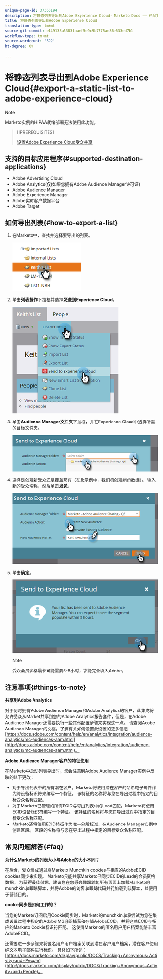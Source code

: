 ```yaml
---
unique-page-id: 37356194
description: 将静态列表导出到Adobe Experience Cloud- Marketo Docs —— 产品文档
title: 将静态列表导出到Adobe Experience Cloud
translation-type: tm+mt
source-git-commit: e149133a5383faaef5e9c9b7775ae36e633ed7b1
workflow-type: tm+mt
source-wordcount: '592'
ht-degree: 0%

---
```



# 将静态列表导出到Adobe Experience Cloud{#export-a-static-list-to-adobe-experience-cloud}

>[!NOTE]
>
>Marketo实例的HIPAA就绪部署无法使用此功能。

>[!PREREQUISITES]
>
>[设置Adobe Experience Cloud受众共享](http://docs.marketo.com/x/D4GMAg)

## 支持的目标应用程序{#supported-destination-applications}

* Adobe Advertising Cloud
* Adobe Analytics(**仅**(如果您拥有Adobe Audience Manager许可证)
* Adobe Audience Manager
* Adobe Experience Manager
* Adobe实时客户数据平台
* Adobe Target

## 如何导出列表{#how-to-export-a-list}

1. 在Marketo中，查找并选择要导出的列表。

   ![](assets/one.png)

1. 单击&#x200B;**列表操作**&#x200B;下拉框并选择&#x200B;**发送到Experience Cloud**。

   ![](assets/two-1.png)

1. 单击&#x200B;**Audience Manager文件夹**&#x200B;下拉框，并在Experience Cloud中选择所需的目标文件夹。

   ![](assets/three-1.png)

1. 选择是创建新受众还是覆盖现有（在此示例中，我们将创建新的数据）。 输入新的受众名称，然后单击&#x200B;**发送**。

   ![](assets/four.png)

1. 单击&#x200B;**确定**。

   ![](assets/five.png)

   >[!NOTE]
   >
   >受众会员资格最长可能需要6-8小时，才能完全填入Adobe。

## 注意事项{#things-to-note}

**共享到Adobe Analytics**

对于同时拥有Adobe Audience Manager和Adobe Analytics的客户，此集成将允许受众从Market共享到您的Adobe Analytics报告套件，但是，在Adobe Audience Manager还需要执行一些其他配置步骤来实现这一点。 请查阅Adobe Audience Manager的文档，了解有关如何设置此设置的更多信息：[https://docs.adobe.com/content/help/en/analytics/integration/audience-analytics/mc-audiences-aam.html](http://docs.adobe.com/content/help/en/analytics/integration/audience-analytics/mc-audiences-aam.html)。

**Adobe Audience Manager客户的特征使用**

在Marketo中启动列表导出时，您会注意到Adobe Audience Manager实例中反映的以下更改：

* 对于导出列表中的所有潜在客户，Marketo将使用潜在客户的哈希电子邮件作为跨设备标识符来编写一个特征。 该特征的名称将与您在导出过程中指定的目标受众名称匹配。
* 对于Marketo已管理的所有ECID与导出列表中的Lead匹配，Marketo将使用ECID设备标识符编写一个特征。 该特征的名称将与您在导出过程中指定的目标受众名称匹配。
* Marketo还将使用ECID特征作为唯一分段标准，在Audience Manager实例中创建区段。 区段的名称将与您在导出过程中指定的目标受众名称匹配。

## 常见问题解答{#faq}

**为什么Marketo的列表大小与Adobe的大小不同？**

在后台，受众集成通过将Marketo Munchkin cookies与相应的AdobeECID cookies同步来实现。 Marketo只能共享Marketo已同步ECID的Lead的会员资格数据。 为获得最佳效果，建议您在您感兴趣跟踪的所有页面上加载Marketo的munchkin.js跟踪脚本，并将Adobe的访客.js跟踪代码并行加载到该脚本，以便用于营销目的。

**cookie同步是如何工作的？**

当您的Marketo订阅启用Cookie同步时，Marketo的munchkin.js将尝试为您在集成设置过程中指定的AdobeIMS组织捕获和存储AdobeECID，并将这些ECID与相应的Marketo Cookie标识符匹配。 这使得Marketo的匿名用户用户档案能够丰富AdobeECID。

还需要进一步步骤来将匿名用户用户档案关联到潜在客户用户档案，潜在客户使用纯文本电子邮件进行标识。 具体如下所述：[https://docs.marketo.com/display/public/DOCS/Tracking+Anonymous+Activity+and+People](http://docs.marketo.com/display/public/DOCS/Tracking+Anonymous+Activity+and+People)。
